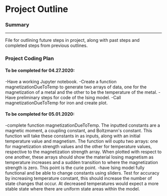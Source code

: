 # Project Outline

### Summary
-----------
File for outlining future steps in project, along with past steps and completed steps from previous outlines.

### Project Coding Plan

#### To be completed for 04.27.2020:
-Have a working Jupyter notebook.
-Create a function magnetizationDueToTemp to generate two arrays of data, one for the magnetization of a metal and the other to be the temperature of the metal.
-Have preliminary steps for code of the Ising model.
-Call magnetizationDueToTemp for iron and create plot.

#### To be completed for 05.01.2020:
-complete function magnetizationDueToTemp. The inputted constants are a magnetic moment, a coupling constant, and Boltzmann's constant. This function will take these constants in as inputs, along with an initial temperature value and magnetism. The function will ouptu two arrays: one for magnetization strength values and the other for temperature values, respective to the magnetization strength array. When plotted with respect to one another, these arrays should show the material losing magnetism as temperature increases and a sudden transition to where the magnetization strength is zero. This point is the curie point.
-have Ising model fully functional and be able to change constants using sliders. Test for accuracy by increasing temperature constant, this should increase the number of state changes that occur. At decreased temperatures would expect a more stable state where there are uniform state areas within the model.
